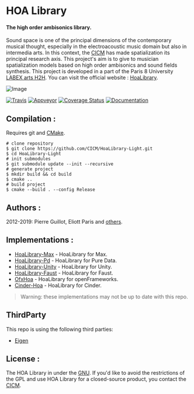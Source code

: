 # HOA Library

#### The high order ambisonics library.

Sound space is one of the principal dimensions of the contemporary musical thought, especially in the electroacoustic music domain but also in intermedia arts. In this context, the [CICM](http://cicm.mshparisnord.org/ "CICM") has made spatialization its principal research axis. This project's aim is to give to musician spatialization models based on high order ambisonics and sound fields synthesis. This project is developed in a part of the Paris 8 University [LABEX arts H2H](http://www.labex-arts-h2h.fr/ "LABEX arts H2H"). You can visit the official website : [HoaLibrary](http://www.mshparisnord.fr/hoalibrary/ "HoaLibrary").

![Image](http://hoalibrary.mshparisnord.fr/wp-content/themes/hoa/images/hoa-icon03.svg "Hoa-Icon")

[![Travis](https://img.shields.io/travis/CICM/HoaLibrary-Light.svg?label=travis)](https://travis-ci.org/CICM/HoaLibrary-Light)
[![Appveyor](https://img.shields.io/appveyor/ci/CICM/HoaLibrary-Light.svg?label=appveyor)](https://ci.appveyor.com/project/CICM/HoaLibrary-Light/history)
[![Coverage Status](https://coveralls.io/repos/github/CICM/HoaLibrary-Light/badge.svg?branch=master)](https://coveralls.io/github/CICM/HoaLibrary-Light?branch=master)
[![Documentation](https://img.shields.io/badge/docs-doxygen-blue.svg)](http://cicm.github.io/HoaLibrary-Light/)

## Compilation :

Requires git and [CMake](https://cmake.org/).

```shell
# clone repository
$ git clone https://github.com/CICM/HoaLibrary-Light.git
$ cd HoaLibrary-Light
# init submodules
$ git submodule update --init --recursive
# generate project
$ mkdir build && cd build
$ cmake ..
# build project
$ cmake --build . --config Release
```

## Authors :

2012-2019: Pierre Guillot, Eliott Paris and [others](https://github.com/CICM/HoaLibrary-Light/graphs/contributors).

## Implementations :

- [HoaLibrary-Max](https://github.com/CICM/HoaLibrary-Max "Max") - HoaLibrary for Max.
- [HoaLibrary-Pd](https://github.com/CICM/HoaLibrary-PD "PD") - HoaLibrary for Pure Data.
- [HoaLibrary-Unity](https://github.com/CICM/HoaLibrary-Unity "Unity") - HoaLibrary for Unity.
- [HoaLibrary-Faust](https://github.com/CICM/HoaLibrary-Faust "Faust") - HoaLibrary for Faust.
- [OfxHoa](https://github.com/CICM/ofxHoa "Open Framework") - HoaLibrary for openFrameworks.
- [Cinder-Hoa](https://github.com/saynono/Cinder-Hoa) - HoaLibrary for Cinder.

> Warning: these implementations may not be up to date with this repo.

## ThirdParty

This repo is using the following third parties:

- [Eigen](http://eigen.tuxfamily.org)

## License :

The HOA Library in under the [GNU](http://www.gnu.org/copyleft/gpl.html "GNU Public License"). If you'd like to avoid the restrictions of the GPL and use HOA Library for a closed-source product, you contact the [CICM](http://cicm.mshparisnord.org/ "CICM").
